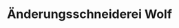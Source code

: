 ---
title: "Änderungsschneiderei Wolf"
url: /schoenenberg-kuebelberg/aenderungsschneiderei-wolf/
shop: Schneiderei
---